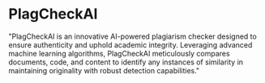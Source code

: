 # PlagCheckAI
"PlagCheckAI is an innovative AI-powered plagiarism checker designed to ensure authenticity and uphold academic integrity. Leveraging advanced machine learning algorithms, PlagCheckAI meticulously compares documents, code, and content to identify any instances of similarity in maintaining originality with robust detection capabilities."
